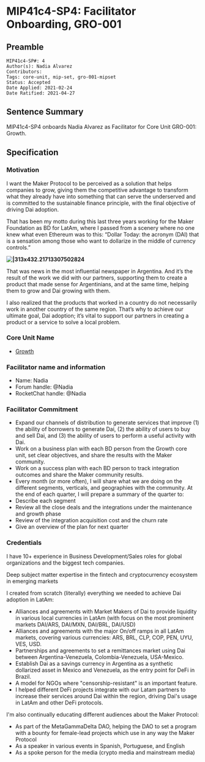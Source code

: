 # MIP41c4-SP4: Facilitator Onboarding, GRO-001

## Preamble

```
MIP41c4-SP#: 4
Author(s): Nadia Alvarez
Contributors:
Tags: core-unit, mip-set, gro-001-mipset
Status: Accepted
Date Applied: 2021-02-24
Date Ratified: 2021-04-27
```

## Sentence Summary

MIP41c4-SP4 onboards Nadia Alvarez as Facilitator for Core Unit GRO-001: Growth.

## Specification

### Motivation

I want the Maker Protocol to be perceived as a solution that helps companies to grow, giving them the competitive advantage to transform what they already have into something that can serve the underserved and is committed to the sustainable finance principle, with the final objective of driving Dai adoption.

That has been my motto during this last three years working for the Maker Foundation as BD for LatAm, where I passed from a scenery where no one knew what even Ethereum was to this: “Dollar Today: the acronym (DAI) that is a sensation among those who want to dollarize in the middle of currency controls.”

**![|313x432.21713307502824](upload://GYMy7XXa852hZvEvxCjQNn9f8R.jpeg)**

That was news in the most influential newspaper in Argentina. And it’s the result of the work we did with our partners, supporting them to create a product that made sense for Argentinians, and at the same time, helping them to grow and Dai growing with them.

I also realized that the products that worked in a country do not necessarily work in another country of the same region. That’s why to achieve our ultimate goal, Dai adoption; it’s vital to support our partners in creating a product or a service to solve a local problem.

### Core Unit Name

* [Growth](https://forum.makerdao.com/t/mip39c2-sp4-growth-core-unit-gro-001/6715)

### Facilitator name and information

* Name: Nadia
* Forum handle: @Nadia
* RocketChat handle: @Nadia

### Facilitator Commitment

* Expand our channels of distribution to generate services that improve (1) the ability of borrowers to generate Dai, (2) the ability of users to buy and sell Dai, and (3) the ability of users to perform a useful activity with Dai.
* Work on a business plan with each BD person from the Growth core unit, set clear objectives, and share the results with the Maker community.
* Work on a success plan with each BD person to track integration outcomes and share the Maker community results.
* Every month (or more often), I will share what we are doing on the different segments, verticals, and geographies with the community. At the end of each quarter, I will prepare a summary of the quarter to:
* Describe each segment
* Review all the close deals and the integrations under the maintenance and growth phase
* Review of the integration acquisition cost and the churn rate
* Give an overview of the plan for next quarter

### Credentials

I have 10+ experience in Business Development/Sales roles for global organizations and the biggest tech companies.

Deep subject matter expertise in the fintech and cryptocurrency ecosystem in emerging markets

I created from scratch (literally) everything we needed to achieve Dai adoption in LatAm:

* Alliances and agreements with Market Makers of Dai to provide liquidity in various local currencies in LatAm (with focus on the most prominent markets DAI/ARS, DAI/MXN, DAI/BRL, DAI/USD)
* Alliances and agreements with the major On/off ramps in all LatAm markets, covering various currencies: ARS, BRL, CLP, COP, PEN, UYU, VES, USD.
* Partnerships and agreements to set a remittances market using Dai between Argentina-Venezuela, Colombia-Venezuela, USA-Mexico.
* Establish Dai as a savings currency in Argentina as a synthetic dollarized asset in Mexico and Venezuela, as the entry point for DeFi in Brazil.
* A model for NGOs where "censorship-resistant" is an important feature.
* I helped different DeFi projects integrate with our Latam partners to increase their services around Dai within the region, driving Dai's usage in LatAm and other DeFi protocols.

I'm also continually educating different audiences about the Maker Protocol:

* As part of the MetaGammaDelta DAO, helping the DAO to set a program with a bounty for female-lead projects which use in any way the Maker Protocol
* As a speaker in various events in Spanish, Portuguese, and English
* As a spoke person for the media (crypto media and mainstream media)
